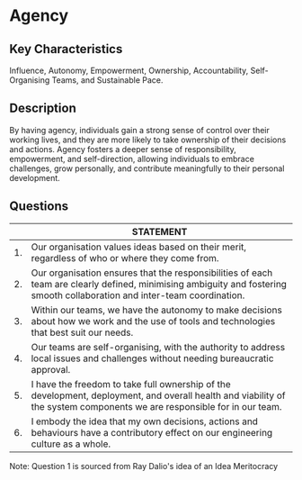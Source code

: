 # Agency

## Key Characteristics
Influence, Autonomy, Empowerment, Ownership, Accountability, Self-Organising Teams, and Sustainable Pace.

## Description
By having agency, individuals gain a strong sense of control over their working lives, and they are more likely to take ownership of their decisions and actions. Agency fosters a deeper sense of responsibility, empowerment, and self-direction, allowing individuals to embrace challenges, grow personally, and contribute meaningfully to their personal development.

## Questions

| | STATEMENT  	|
|---	|---	|
| 1. | Our organisation values ideas based on their merit, regardless of who or where they come from.  	|
| 2. | Our organisation ensures that the responsibilities of each team are clearly defined, minimising ambiguity and fostering smooth collaboration and inter-team coordination. |
| 3. | Within our teams, we have the autonomy to make decisions about how we work and the use of tools and technologies that best suit our needs. |
| 4. | Our teams are self-organising, with the authority to address local issues and challenges without needing bureaucratic approval. |
| 5. | I have the freedom to take full ownership of the development, deployment, and overall health and viability of the system components we are responsible for in our team. |
| 6. | I embody the idea that my own decisions, actions and behaviours have a contributory effect on our engineering culture as a whole. |

Note: Question 1 is sourced from Ray Dalio's idea of an Idea Meritocracy
